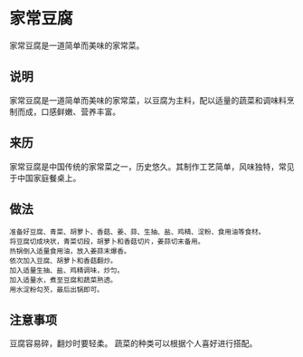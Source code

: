 家常豆腐
===

家常豆腐是一道简单而美味的家常菜。

## 说明
家常豆腐是一道简单而美味的家常菜，以豆腐为主料，配以适量的蔬菜和调味料烹制而成，口感鲜嫩、营养丰富。

## 来历
家常豆腐是中国传统的家常菜之一，历史悠久。其制作工艺简单，风味独特，常见于中国家庭餐桌上。

## 做法
```shell
准备好豆腐、青菜、胡萝卜、香菇、姜、蒜、生抽、盐、鸡精、淀粉、食用油等食材。
将豆腐切成块状，青菜切段，胡萝卜和香菇切片，姜蒜切末备用。
热锅倒入适量食用油，放入姜蒜末爆香。
依次加入豆腐、胡萝卜和香菇翻炒。
加入适量生抽、盐、鸡精调味，炒匀。
加入适量水，煮至豆腐和蔬菜熟透。
用水淀粉勾芡，最后出锅即可。
```

## 注意事项
豆腐容易碎，翻炒时要轻柔。
蔬菜的种类可以根据个人喜好进行搭配。
